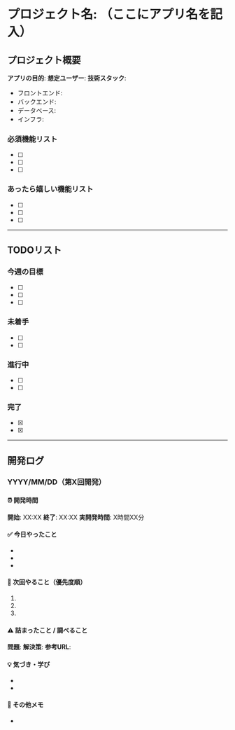 # プロジェクト名: （ここにアプリ名を記入）

## プロジェクト概要
**アプリの目的**: 
**想定ユーザー**: 
**技術スタック**: 
  - フロントエンド: 
  - バックエンド: 
  - データベース: 
  - インフラ: 

### 必須機能リスト
- [ ] 
- [ ] 
- [ ] 

### あったら嬉しい機能リスト
- [ ] 
- [ ] 
- [ ] 

---

## TODOリスト

### 今週の目標
- [ ] 
- [ ] 
- [ ] 

### 未着手
- [ ] 
- [ ] 

### 進行中
- [ ] 
- [ ] 

### 完了
- [x] 
- [x] 

---

## 開発ログ

### YYYY/MM/DD（第X回開発）

#### ⏰ 開発時間
**開始**: XX:XX  **終了**: XX:XX  **実開発時間**: X時間XX分

#### ✅ 今日やったこと
- 
- 
- 

#### 🔄 次回やること（優先度順）
1. 
2. 
3. 

#### ⚠️ 詰まったこと / 調べること
**問題**: 
**解決策**: 
**参考URL**: 

#### 💡 気づき・学び
- 
- 

#### 📝 その他メモ
- 
